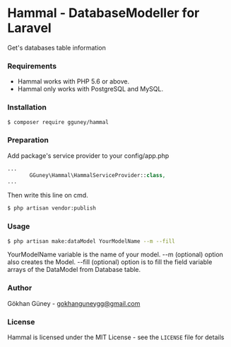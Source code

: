 # Hammal - DatabaseModeller for Laravel

Get's databases table information

### Requirements

- Hammal works with PHP 5.6 or above.
- Hammal only works with PostgreSQL and MySQL.

### Installation

```bash
$ composer require gguney/hammal
```

### Preparation
Add package's service provider to your config/app.php

```php
...
       GGuney\Hammal\HammalServiceProvider::class,
...
```

Then write this line on cmd.
```bash
$ php artisan vendor:publish
```

### Usage

```bash
$ php artisan make:dataModel YourModelName --m --fill
```
YourModelName variable is the name of your model.
--m (optional) option also creates the Model. 
--fill (optional) option is to fill the field variable arrays of the DataModel from Database table.

### Author

Gökhan Güney - <gokhanguneygg@gmail.com><br />

### License

Hammal is licensed under the MIT License - see the `LICENSE` file for details
